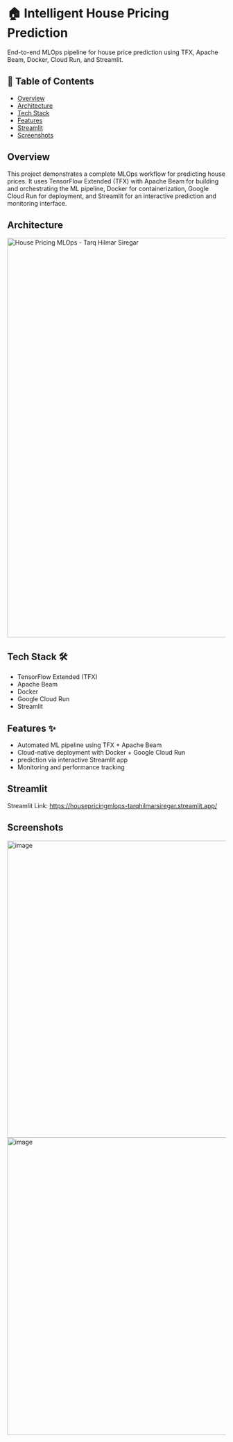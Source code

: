 # 🏠 Intelligent House Pricing Prediction  
End-to-end MLOps pipeline for house price prediction using TFX, Apache Beam, Docker, Cloud Run, and Streamlit.

## 📑 Table of Contents
- [Overview](#overview)
- [Architecture](#architecture)
- [Tech Stack](#tech-stack)
- [Features](#features)
- [Streamlit](#streamlit)
- [Screenshots](#screenshots)

## Overview
This project demonstrates a complete MLOps workflow for predicting house prices. It uses TensorFlow Extended (TFX) with Apache Beam for building and orchestrating the ML pipeline, Docker for containerization, Google Cloud Run for deployment, and Streamlit for an interactive prediction and monitoring interface.

## Architecture
<img width="3000" height="920" alt="House Pricing MLOps - Tarq Hilmar Siregar" src="https://github.com/user-attachments/assets/f1e19778-2378-408a-8119-c0fd499e3c1c" />

## Tech Stack 🛠
- TensorFlow Extended (TFX)
- Apache Beam
- Docker
- Google Cloud Run
- Streamlit

## Features ✨
- Automated ML pipeline using TFX + Apache Beam
- Cloud-native deployment with Docker + Google Cloud Run
- prediction via interactive Streamlit app
- Monitoring and performance tracking

## Streamlit
Streamlit Link: https://housepricingmlops-tarqhilmarsiregar.streamlit.app/

## Screenshots
<img width="1366" height="683" alt="image" src="https://github.com/user-attachments/assets/8cd21466-0d94-4122-823a-985e9d522ef4" />
<img width="1366" height="685" alt="image" src="https://github.com/user-attachments/assets/1724e529-fb6d-4686-ab47-10f2502638ef" />
